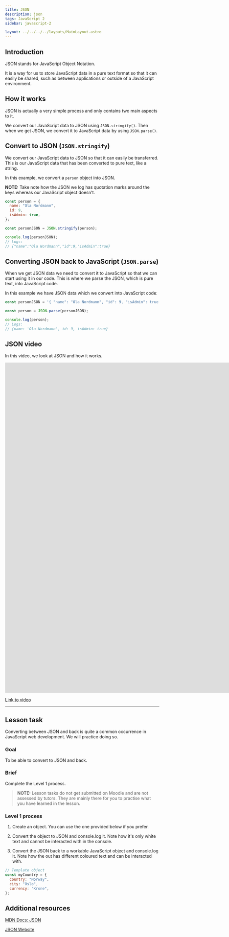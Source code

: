```yaml
---
title: JSON
description: json
tags: JavaScript 2
sidebar: javascript-2

layout: ../../../../layouts/MainLayout.astro
---
```


## Introduction

JSON stands for JavaScript Object Notation.

It is a way for us to store JavaScript data in a pure text format so that it can easily be shared, such as between applications or outside of a JavaScript environment.

## How it works

JSON is actually a very simple process and only contains two main aspects to it.

We convert our JavaScript data to JSON using `JSON.stringify()`. Then when we get JSON, we convert it to JavaScript data by using `JSON.parse()`.

## Convert to JSON (`JSON.stringify`)

We convert our JavaScript data to JSON so that it can easily be transferred. This is our JavaScript data that has been converted to pure text, like a string.

In this example, we convert a `person` object into JSON.

**NOTE:** Take note how the JSON we log has quotation marks around the keys whereas our JavaScript object doesn't.

```js
const person = {
  name: "Ola Nordmann",
  id: 9,
  isAdmin: true,
};

const personJSON = JSON.stringify(person);

console.log(personJSON);
// Logs:
// {"name":"Ola Nordmann","id":9,"isAdmin":true}
```

## Converting JSON back to JavaScript (`JSON.parse`)

When we get JSON data we need to convert it to JavaScript so that we can start using it in our code. This is where we parse the JSON, which is pure text, into JavaScript code.

In this example we have JSON data which we convert into JavaScript code:

```js
const personJSON = '{ "name": "Ola Nordmann", "id": 9, "isAdmin": true }';

const person = JSON.parse(personJSON);

console.log(person);
// Logs:
// {name: 'Ola Nordmann', id: 9, isAdmin: true}
```

## JSON video

In this video, we look at JSON and how it works.

<iframe src="https://player.vimeo.com/video/738251385?h=352f3f0588&amp;badge=0&amp;autopause=0&amp;player_id=0&amp;app_id=58479" width="2560" height="1080" frameborder="0" allow="autoplay; fullscreen; picture-in-picture" allowfullscreen="" title="localStorage"></iframe>

<a href="https://player.vimeo.com/video/738251385?h=352f3f0588" target="_blank" alt="Classes video">Link to video</a>

<hr>

## Lesson task

Converting between JSON and back is quite a common occurrence in JavaScript web development. We will practice doing so.

### Goal

To be able to convert to JSON and back.

### Brief

Complete the Level 1 process.

> <b>NOTE:</b> Lesson tasks do not get submitted on Moodle and are not assessed by tutors. They are mainly there for you to practise what you have learned in the lesson.

### Level 1 process

1. Create an object. You can use the one provided below if you prefer.

2. Convert the object to JSON and console.log it. Note how it's only white text and cannot be interacted with in the console.

3. Convert the JSON back to a workable JavaScript object and console.log it. Note how the out has different coloured text and can be interacted with.

```js
// Template object
const myCountry = {
  country: "Norway",
  city: "Oslo",
  currency: "Krone",
};
```

## Additional resources

[MDN Docs: JSON](https://developer.mozilla.org/en-US/docs/Learn/JavaScript/Objects/JSON)

[JSON Website](https://www.json.org/)
